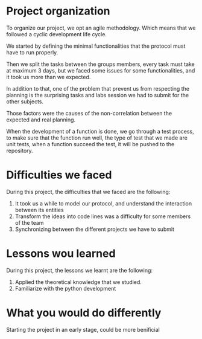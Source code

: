 # Project organization

To organize our project, we opt an agile methodology. Which means that we followed a cyclic development life cycle.

We started by defining the minimal functionalities that the protocol must have to run properly.

Then we split the tasks between the groups members, every task must take at maximum 3 days, but we faced some issues for some functionalities, and it took us more than we expected.

In addition to that, one of the problem that prevent us from respecting the planning is the surprising tasks and labs session we had to submit for the other subjects.

Those factors were the causes of the non-correlation between the expected and real planning.

When the development of a function is done, we go through a test process, to make sure that the function run well, the type of test that we made are unit tests, when a function succeed the test, it will be pushed to the repository.

# Difficulties we faced

During this project, the difficulties that we faced are the following:

 1. It took us a while to model our protocol, and understand the
    interaction between its entities
 2. Transform the ideas into code lines was a difficulty for some
    members of the team
 3. Synchronizing between the different projects we have to submit

# Lessons wou learned
During this project, the lessons we learnt are the following:

 1. Applied the theoretical knowledge that we studied.
 2. Familiarize with the python development
 
 # What you would do differently
 Starting the project in an early stage, could be more benificial 
 
